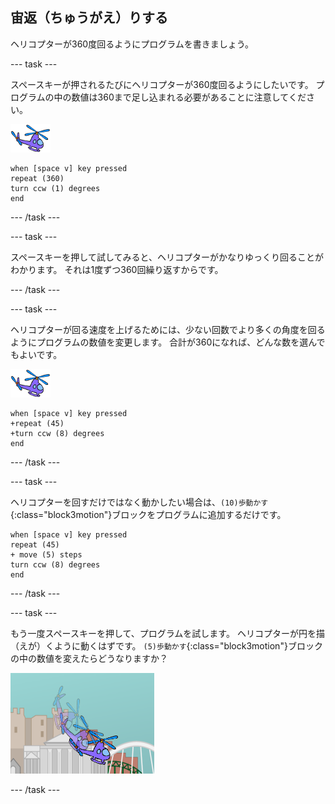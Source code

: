 ## 宙返（ちゅうがえ）りする

ヘリコプターが360度回るようにプログラムを書きましょう。

--- task ---

スペースキーが押されるたびにヘリコプターが360度回るようにしたいです。 プログラムの中の数値は360まで足し込まれる必要があることに注意してください。

![ヘリコプターのスプライト](images/helicopter-sprite.png)

```blocks3
when [space v] key pressed
repeat (360)
turn ccw (1) degrees
end
```

--- /task ---

--- task ---

スペースキーを押して試してみると、ヘリコプターがかなりゆっくり回ることがわかります。 それは1度ずつ360回繰り返すからです。

--- /task ---

--- task ---

ヘリコプターが回る速度を上げるためには、少ない回数でより多くの角度を回るようにプログラムの数値を変更します。 合計が360になれば、どんな数を選んでもよいです。

![ヘリコプターのスプライト](images/helicopter-sprite.png)

```blocks3
when [space v] key pressed
+repeat (45)
+turn ccw (8) degrees
end
```

--- /task ---

--- task ---

ヘリコプターを回すだけではなく動かしたい場合は、`(10)歩動かす`{:class="block3motion"}ブロックをプログラムに追加するだけです。

```blocks3
when [space v] key pressed
repeat (45)
+ move (5) steps
turn ccw (8) degrees
end
```

--- /task ---

--- task ---

もう一度スペースキーを押して、プログラムを試します。 ヘリコプターが円を描（えが）くように動くはずです。 `(5)歩動かす`{:class="block3motion"}ブロックの中の数値を変えたらどうなりますか？

![ヘリコプターのループ](images/toys-helicopter-360-move-test.png)

--- /task ---

